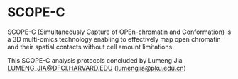 # SCOPE-C
 
SCOPE-C (Simultaneously Capture of OPEn-chromatin and Conformation) is a 3D multi-omics technology enabling to effectively map open chromatin and their spatial contacts without cell amount limitations.

This SCOPE-C analysis protocols concluded by Lumeng Jia LUMENG_JIA@DFCI.HARVARD.EDU (lumengjia@pku.edu.cn)

